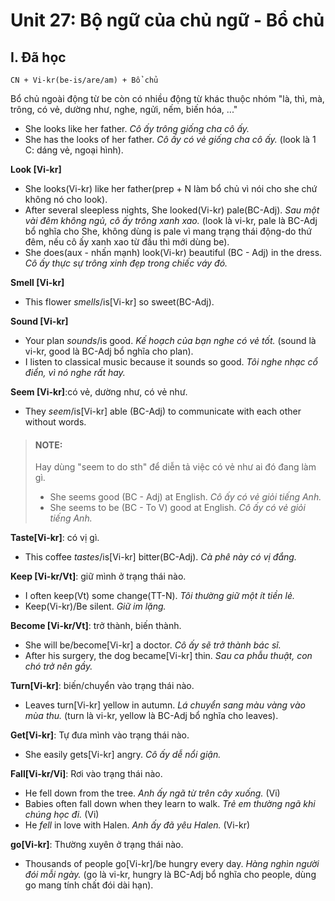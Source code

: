 # Unit 27: Bộ ngữ của chủ ngữ -  Bổ chủ

## I. Đã học

```
CN + Vi-kr(be-is/are/am) + Bổ chủ
```

Bổ chủ ngoài động từ be còn có nhiều động từ khác thuộc nhóm "là, thì, mà, trông, có vẻ, dường như, nghe, ngửi, nếm, biến hóa, ..."


 - She looks like her father. *Cô ấy trông giống cha cô ấy.*
 - She has the looks of her father. *Cô ấy có vẻ giống cha cô ấy.* (look là 1 C: dáng vẻ, ngoại hình).

**Look [Vi-kr]**

 - She looks(Vi-kr) like her father(prep + N làm bổ chủ vì nói cho she chứ không nó cho look).
 - After several sleepless nights, She looked(Vi-kr) pale(BC-Adj). *Sau một vài đêm không ngủ, cô ấy trông xanh xao.* (look là vi-kr, pale là BC-Adj bổ nghĩa cho She, không dùng is pale vì mang trạng thái động-do thứ đêm, nếu cô ấy xanh xao từ đầu thì mới dùng be).
 - She does(aux - nhấn mạnh) look(Vi-kr) beautiful (BC - Adj) in the dress. *Cô ấy thực sự trông xinh đẹp trong chiếc váy đó.*


**Smell [Vi-kr]**
 - This flower *smells*/is[Vi-kr] so sweet(BC-Adj).

**Sound [Vi-kr]**
 - Your plan *sounds*/is good. *Kế hoạch của bạn nghe có vẻ tốt.* (sound là vi-kr, good là BC-Adj bổ nghĩa cho plan).
 - I listen to classical music because it sounds so good. *Tôi nghe nhạc cổ điển, vì nó nghe rất hay.*

**Seem [Vi-kr]**:có vẻ, dường như, có vẻ như.
 - They *seem*/is[Vi-kr] able (BC-Adj) to communicate with each other without words. 

> #### __NOTE:__
> Hay dùng "seem to do sth" để diễn tả việc có vẻ như ai đó đang làm gì.
> - She seems good (BC - Adj) at English. *Cô ấy có vẻ giỏi tiếng Anh.*
> - She seems to be (BC - To V) good at English. *Cô ấy có vẻ giỏi tiếng Anh.*


**Taste[Vi-kr]**: có vị gì.
 - This coffee *tastes*/is[Vi-kr] bitter(BC-Adj). *Cà phê này có vị đắng.*

**Keep [Vi-kr/Vt]**: giữ mình ở trạng thái nào.
 - I often keep(Vt) some change(TT-N). *Tôi thường giữ một ít tiền lẻ.* 
 - Keep(Vi-kr)/Be silent. *Giữ im lặng.*

**Become [Vi-kr/Vt]**: trở thành, biến thành.
 - She will be/become[Vi-kr] a doctor. *Cô ấy sẽ trở thành bác sĩ.*
 - After his surgery, the dog became[Vi-kr] thin. *Sau ca phẫu thuật, con chó trở nên gầy.*

**Turn[Vi-kr]**: biến/chuyển vào trạng thái nào.
 - Leaves turn[Vi-kr] yellow in autumn. *Lá chuyển sang màu vàng vào mùa thu.* (turn là vi-kr, yellow là BC-Adj bổ nghĩa cho leaves).

**Get[Vi-kr]**: Tự đưa mình vào trạng thái nào.
 - She easily gets[Vi-kr] angry. *Cô ấy dễ nổi giận.*

**Fall[Vi-kr/Vi]**: Rơi vào trạng thái nào.
 - He fell down from the tree. *Anh ấy ngã từ trên cây xuống.* (Vi)
 - Babies often fall down when they learn to walk. *Trẻ em thường ngã khi chúng học đi.* (Vi)
 - He *fell* in love with Halen. *Anh ấy đã yêu Halen.* (Vi-kr)

**go[Vi-kr]**: Thường xuyên ở trạng thái nào.
 - Thousands of people go[Vi-kr]/be hungry every day. *Hàng nghìn người đói mỗi ngày.* (go là vi-kr, hungry là BC-Adj bổ nghĩa cho people, dùng go mang tính chất đói dài hạn).